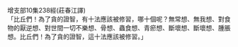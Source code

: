 增支部10集238經(莊春江譯)  
「比丘們！為了貪的證智，有十法應該被修習，哪十個呢？無常想、無我想、對食物的厭逆想、對世間一切不樂想、骨想、蟲食想、青瘀想、斷壞想、斷壞想、腫脹想。比丘們！為了貪的證智，這十法應該被修習。」  
  
  
